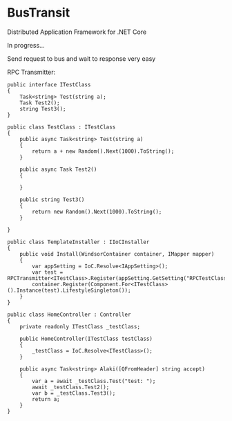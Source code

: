 # BusTransit
Distributed Application Framework for .NET Core

In progress...

Send request to bus and wait to response very easy

RPC Transmitter:

    public interface ITestClass
    {
        Task<string> Test(string a);
        Task Test2();
        string Test3();
    }

    public class TestClass : ITestClass
    {
        public async Task<string> Test(string a)
        {
            return a + new Random().Next(1000).ToString();
        }

        public async Task Test2()
        { 
        
        }

        public string Test3()
        {
            return new Random().Next(1000).ToString();
        }

    }

    public class TemplateInstaller : IIoCInstaller
    {
        public void Install(WindsorContainer container, IMapper mapper)
        {
            var appSetting = IoC.Resolve<IAppSetting>();
            var test = RPCTransmitter<ITestClass>.Register(appSetting.GetSetting("RPCTestClass"));
            container.Register(Component.For<ITestClass>().Instance(test).LifestyleSingleton());        
        }
    }
    
    public class HomeController : Controller
    {
        private readonly ITestClass _testClass;

        public HomeController(ITestClass testClass) 
        {
            _testClass = IoC.Resolve<ITestClass>();
        }

        public async Task<string> Alaki([QFromHeader] string accept)
        {
            var a = await _testClass.Test("test: ");
            await _testClass.Test2();
            var b = _testClass.Test3();
            return a;
        }
    }            
